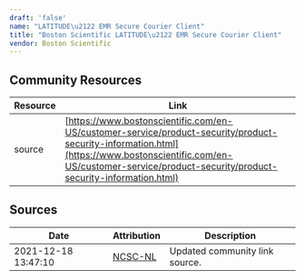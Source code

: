 ```yaml
---
draft: 'false'
name: "LATITUDE\u2122 EMR Secure Courier Client"
title: "Boston Scientific LATITUDE\u2122 EMR Secure Courier Client"
vendor: Boston Scientific
---
```



## Community Resources
| Resource | Link |
| --- | --- |
| source | [https://www.bostonscientific.com/en-US/customer-service/product-security/product-security-information.html](https://www.bostonscientific.com/en-US/customer-service/product-security/product-security-information.html) |


## Sources
| Date | Attribution | Description |
| --- | --- | --- |
| 2021-12-18 13:47:10 | [NCSC-NL](https://github.com/NCSC-NL/log4shell/blob/main/software/README.md) | Updated community link source.  |
